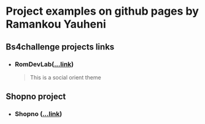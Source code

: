 # Project examples on github pages by Ramankou Yauheni

## Bs4challenge projects links
- ### RomDevLab([...link](https://mrchester.github.io/rom_lab))
  > This is a social orient theme
## Shopno project
- ### Shopno ([...link](https://mrchester.github.io/shopno))